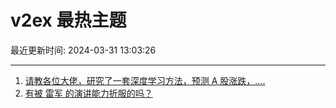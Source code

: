 # v2ex 最热主题

最近更新时间: 2024-03-31 13:03:26

--- 
1. [请教各位大佬，研究了一套深度学习方法，预测 A 股涨跌，....](https://www.v2ex.com/t/1028472) 
2. [有被 雷军 的演讲能力折服的吗？](https://www.v2ex.com/t/1028482) 
